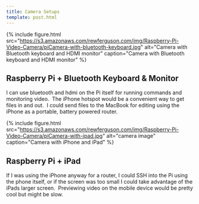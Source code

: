 ```yaml
---
title: Camera Setups
template: post.html
---
```

{% include figure.html src="https://s3.amazonaws.com/rewferguson.com/img/Raspberry-Pi-Video-Camera/piCamera-with-bluetooth-keyboard.jpg" alt="Camera with Bluetooth keyboard and HDMI monitor" caption="Camera with Bluetooth keyboard and HDMI monitor" %}

## Raspberry Pi + Bluetooth Keyboard & Monitor

I can use bluetooth and hdmi on the Pi itself for running commands and monitoring video.  The iPhone hotspot would be a convenient way to get files in and out.  I could send files to the MacBook for editing using the iPhone as a portable, battery powered router.

{% include figure.html src="https://s3.amazonaws.com/rewferguson.com/img/Raspberry-Pi-Video-Camera/piCamera-with-ipad.jpg" alt="camera image" caption="Camera with iPhone and iPad" %}

## Raspberry Pi + iPad

If I was using the iPhone anyway for a router, I could SSH into the Pi using the phone itself, or if the screen was too small I could take advantage of the iPads larger screen.  Previewing video on the mobile device would be pretty cool but might be slow.
